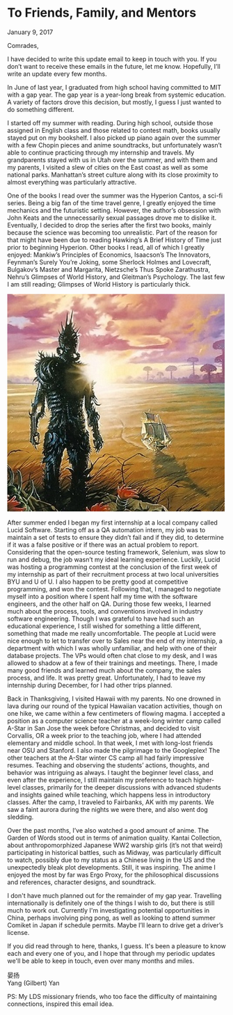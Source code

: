 <!-- emilia-snapshot-properties
To Friends, Family, and Mentors
2017/01/09
P794
emilia-snapshot-properties -->

# To Friends, Family, and Mentors

January 9, 2017

Comrades,

I have decided to write this update email to keep in touch with you. If you don’t want to receive these emails in the future, let me know. Hopefully, I’ll write an update every few months.

In June of last year, I graduated from high school having committed to MIT with a gap year. The gap year is a year-long break from systemic education. A variety of factors drove this decision, but mostly, I guess I just wanted to do something different.

I started off my ​summer​ with reading. During high school, outside those assigned in English class and those related to contest math, books usually stayed put on my bookshelf. I also picked up piano again over the summer with a few Chopin pieces and anime soundtracks, but unfortunately wasn’t able to continue practicing through my internship and travels. My grandparents stayed with us in Utah over the summer, and with them and my parents, I visited a slew of cities on the East coast as well as some national parks. Manhattan’s street culture along with its close proximity to almost everything was particularly attractive.

One of the books I read over the summer was the Hyperion Cantos, a sci-fi series. Being a big fan of the time travel genre, I greatly enjoyed the time mechanics and the futuristic setting. However, the author’s obsession with John Keats and the unnecessarily sexual passages drove me to dislike it. Eventually, I decided to drop the series after the first two books, mainly because the science was becoming too unrealistic. Part of the reason for that might have been ​due to reading Hawking’s A Brief History of Time just prior to beginning Hyperion. Other books I read, all of which I greatly enjoyed: Mankiw’s Principles of Economics, Isaacson’s The Innovators, Feynman’s Surely You’re Joking, some Sherlock Holmes and Lovecraft, Bulgakov’s Master and Margarita, Nietzsche’s Thus Spoke Zarathustra, Nehru’s Glimpses of World History, and Gleitman’s Psychology. The last few I am still reading; Glimpses of World History is particularly thick.

![](2017-01-09.md-assets/hyperion.jpg)

After summer ended I began my first internship at a local company called Lucid Software. Starting off as a QA automation intern, my job was to maintain a set of tests to ensure they didn’t fail and if they did, to determine if it was a false positive or if there was an actual problem to report. Considering that the open-source testing framework, Selenium, was slow to run and debug, the job wasn’t my ideal learning experience. Luckily, Lucid was hosting a programming contest at the conclusion of the first week of my internship as part of their recruitment process at two local universities BYU and U of U. I also happen to be pretty good at competitive programming, ​and won the contest. Following that, I managed to negotiate myself into a position where I spent half my time with the software engineers, and the other half on QA. During those few weeks, I learned much about the process, tools, and conventions involved in industry software engineering. Though I was grateful to have had such an educational experience, I still wished for something a little different, something that made me really uncomfortable. The people at Lucid were nice enough to let to transfer over to Sales near the end of my internship, a department with which I was wholly unfamiliar, and help with one of their database projects. The VPs would often chat close to my desk, and I was allowed to shadow at a few of their trainings and meetings. There, I made many good friends and learned much about the company, the sales process, and life. It was pretty great. Unfortunately, I had to leave my internship during December, for I had other trips planned.

Back in Thanksgiving, I visited Hawaii with my parents. No one drowned in lava during our round of the typical Hawaiian vacation activities, though on one hike, we came within a few centimeters of flowing magma. I accepted a position as a computer science teacher at a week-long winter camp called A-Star in San Jose the week before Christmas, and decided to visit Corvallis, OR a week prior to the teaching job, where I had attended elementary and middle school. In that week, I met with long-lost friends near OSU and Stanford. I also made the pilgrimage to the Googleplex! The other teachers at the A-Star winter CS camp all had fairly impressive resumes. Teaching and observing the students’ actions, thoughts, and behavior was intriguing as always. I taught the beginner level class, and even after the experience, I still maintain my preference to teach higher-level classes, primarily for the deeper discussions with advanced students and insights gained while teaching, which happens less in introductory classes. After the camp, I traveled to Fairbanks, AK with my parents. We saw a faint aurora during the nights we were there, and also went dog sledding.

Over the past months, I’ve also watched a good amount of anime. The ​Garden of Words stood out in terms of animation quality. Kantai Collection, about anthropomorphized​ ​Japanese WW2 warship girls (it’s not that weird) participating in historical battles, such as Midway​, ​was particularly difficult to watch, ​possibly due to my status as a Chinese living in the US and the unexpectedly​ bleak plot developments. Still, it was inspiring. The anime I enjoyed the most by far was Ergo Proxy, for the philosophical discussions and references, character designs, and soundtrack.

​I don't have much planned out for the remainder of my gap year. Travelling internationally is definitely one of the things I wish to do, but there is still much to work out. Currently I'm investigating potential opportunities in China, perhaps involving ping pong, as well as looking to attend summer Comiket in Japan if schedule permits. Maybe I’ll learn to drive get a driver’s license.

If you did read through to here, thanks, I guess. It's been a pleasure to know each and every one of you, and I hope that through my periodic updates we'll be able to keep in touch, even over many months and miles.

晏扬\
Yang (Gilbert) Yan

PS: My LDS missionary friends, who too face the difficulty of maintaining connections, inspired this email idea.
